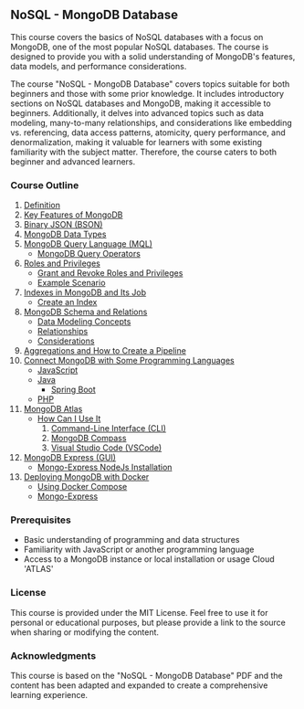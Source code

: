 ## NoSQL - MongoDB Database

This course covers the basics of NoSQL databases with a focus on MongoDB, one of the most popular NoSQL databases. The course is designed to provide you with a solid understanding of MongoDB's features, data models, and performance considerations.

The course "NoSQL - MongoDB Database" covers topics suitable for both beginners and those with some prior knowledge. It includes introductory sections on NoSQL databases and MongoDB, making it accessible to beginners. Additionally, it delves into advanced topics such as data modeling, many-to-many relationships, and considerations like embedding vs. referencing, data access patterns, atomicity, query performance, and denormalization, making it valuable for learners with some existing familiarity with the subject matter. Therefore, the course caters to both beginner and advanced learners.

### Course Outline

1. [Definition](#definition)
2. [Key Features of MongoDB](#key-features-of-mongodb)
3. [Binary JSON (BSON)](#binary-json-bson)
4. [MongoDB Data Types](#mongodb-data-types)
5. [MongoDB Query Language (MQL)](#mongodb-query-language-mql)
   - [MongoDB Query Operators](#mongodb-query-operators)
6. [Roles and Privileges](#roles-and-privileges)
   - [Grant and Revoke Roles and Privileges](#grant-and-revoke-roles-and-privileges)
   - [Example Scenario](#example-scenario)
7. [Indexes in MongoDB and Its Job](#indexes-in-mongodb-and-its-job)
   - [Create an Index](#create-an-index)
8. [MongoDB Schema and Relations](#mongodb-schema-and-relations)
   - [Data Modeling Concepts](#data-modeling-concepts)
   - [Relationships](#relationships)
   - [Considerations](#considerations)
9. [Aggregations and How to Create a Pipeline](#aggregations-and-how-to-create-a-pipeline)
10. [Connect MongoDB with Some Programming Languages](#connect-mongodb-with-some-programming-languages)
    - [JavaScript](#javascript)
    - [Java](#java)
        - [Spring Boot](#spring-boot)
    - [PHP](#php)
11. [MongoDB Atlas](#mongodb-atlas)
    - [How Can I Use It](#how-can-i-use-it)
        1. [Command-Line Interface (CLI)](#command-line-interface-cli)
        2. [MongoDB Compass](#mongodb-compass)
        3. [Visual Studio Code (VSCode)](#visual-studio-code-vscode)
12. [MongoDB Express (GUI)](#mongodb-express-gui)
    - [Mongo-Express NodeJs Installation](#mongo-express-nodejs-installation)
13. [Deploying MongoDB with Docker](#deploying-mongodb-with-docker)
    - [Using Docker Compose](#using-docker-compose)
    - [Mongo-Express](#mongo-express)


### Prerequisites

- Basic understanding of programming and data structures
- Familiarity with JavaScript or another programming language
- Access to a MongoDB instance or local installation or usage Cloud 'ATLAS'


### License

This course is provided under the MIT License. Feel free to use it for personal or educational purposes, but please provide a link to the source when sharing or modifying the content.

### Acknowledgments

This course is based on the "NoSQL - MongoDB Database" PDF and the content has been adapted and expanded to create a comprehensive learning experience.

